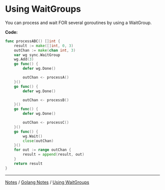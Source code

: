 # Using WaitGroups

You can process and wait FOR several goroutines by using a WaitGroup.

**Code:**

```go
func processABC() []int {
	result := make([]int, 0, 3)
	outChan := make(chan int, 3)
	var wg sync.WaitGroup
	wg.Add(3)
	go func() {
		defer wg.Done()

		outChan <- processA()
	}()
	go func() {
		defer wg.Done()

		outChan <- processB()
	}()
	go func() {
		defer wg.Done()

		outChan <- processC()
	}()
	go func() {
		wg.Wait()
		close(outChan)
	}()
	for out := range outChan {
		result = append(result, out)
	}
	return result
}
```

<hr style="height:1px;">

[Notes](../../index.md#notes) / [Golang Notes](../../index.md#golang-notes) / [Using WaitGroups](#using-waitgroups)
